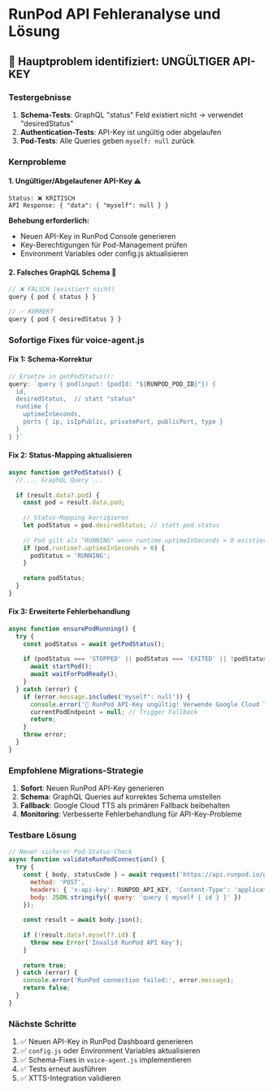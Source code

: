 # RunPod API Fehleranalyse und Lösung

## 🚨 Hauptproblem identifiziert: UNGÜLTIGER API-KEY

### Testergebnisse

1. **Schema-Tests**: GraphQL "status" Feld existiert nicht → verwendet "desiredStatus"
2. **Authentication-Tests**: API-Key ist ungültig oder abgelaufen
3. **Pod-Tests**: Alle Queries geben `myself: null` zurück

### Kernprobleme

#### 1. Ungültiger/Abgelaufener API-Key ⚠️
```
Status: ❌ KRITISCH
API Response: { "data": { "myself": null } }
```

**Behebung erforderlich:**
- Neuen API-Key in RunPod Console generieren
- Key-Berechtigungen für Pod-Management prüfen
- Environment Variables oder config.js aktualisieren

#### 2. Falsches GraphQL Schema 🔧
```javascript
// ❌ FALSCH (existiert nicht)
query { pod { status } }

// ✅ KORREKT
query { pod { desiredStatus } }
```

### Sofortige Fixes für voice-agent.js

#### Fix 1: Schema-Korrektur
```javascript
// Ersetze in getPodStatus():
query: `query { pod(input: {podId: "${RUNPOD_POD_ID}"}) { 
  id, 
  desiredStatus,  // statt "status"
  runtime { 
    uptimeInSeconds,
    ports { ip, isIpPublic, privatePort, publicPort, type } 
  } 
} }`
```

#### Fix 2: Status-Mapping aktualisieren
```javascript
async function getPodStatus() {
  // ... GraphQL Query ...
  
  if (result.data?.pod) {
    const pod = result.data.pod;
    
    // Status-Mapping korrigieren
    let podStatus = pod.desiredStatus; // statt pod.status
    
    // Pod gilt als "RUNNING" wenn runtime.uptimeInSeconds > 0 existiert
    if (pod.runtime?.uptimeInSeconds > 0) {
      podStatus = 'RUNNING';
    }
    
    return podStatus;
  }
}
```

#### Fix 3: Erweiterte Fehlerbehandlung
```javascript
async function ensurePodRunning() {
  try {
    const podStatus = await getPodStatus();
    
    if (podStatus === 'STOPPED' || podStatus === 'EXITED' || !podStatus) {
      await startPod();
      await waitForPodReady();
    }
  } catch (error) {
    if (error.message.includes('myself": null')) {
      console.error('🔐 RunPod API-Key ungültig! Verwende Google Cloud TTS Fallback');
      currentPodEndpoint = null; // Trigger Fallback
      return;
    }
    throw error;
  }
}
```

### Empfohlene Migrations-Strategie

1. **Sofort**: Neuen RunPod API-Key generieren
2. **Schema**: GraphQL Queries auf korrektes Schema umstellen  
3. **Fallback**: Google Cloud TTS als primären Fallback beibehalten
4. **Monitoring**: Verbesserte Fehlerbehandlung für API-Key-Probleme

### Testbare Lösung

```javascript
// Neuer sicherer Pod-Status-Check
async function validateRunPodConnection() {
  try {
    const { body, statusCode } = await request('https://api.runpod.io/graphql', {
      method: 'POST',
      headers: { 'x-api-key': RUNPOD_API_KEY, 'Content-Type': 'application/json' },
      body: JSON.stringify({ query: 'query { myself { id } }' })
    });
    
    const result = await body.json();
    
    if (!result.data?.myself?.id) {
      throw new Error('Invalid RunPod API Key');
    }
    
    return true;
  } catch (error) {
    console.error('RunPod connection failed:', error.message);
    return false;
  }
}
```

### Nächste Schritte

1. ✅ Neuen API-Key in RunPod Dashboard generieren
2. ✅ `config.js` oder Environment Variables aktualisieren  
3. ✅ Schema-Fixes in `voice-agent.js` implementieren
4. ✅ Tests erneut ausführen
5. ✅ XTTS-Integration validieren 